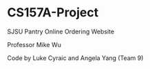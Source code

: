 # CS157A-Project
SJSU Pantry Online Ordering Website

Professor Mike Wu 

Code by Luke Cyraic and Angela Yang (Team 9)
